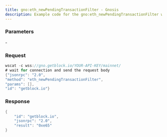 ```yaml
---
title: gno:eth_newPendingTransactionFilter - Gnosis
description: Example code for the gno:eth_newPendingTransactionFilter ws method. Сomplete guide on how to use gno:eth_newPendingTransactionFilter ws in GetBlock.io Web3 documentation.
---
```


### Parameters


\-

### Request

``` java
wscat -c wss://gno.getblock.io/YOUR-API-KEY/mainnet/ 
# wait for connection and send the request body 
{"jsonrpc": "2.0",
"method": "eth_newPendingTransactionFilter",
"params": [],
"id": "getblock.io"}
```

###  Response

``` java
{
    "id": "getblock.io",
    "jsonrpc": "2.0",
    "result": "0xe65"
}
```

